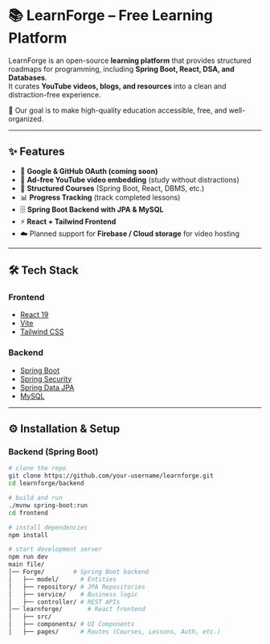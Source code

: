 # 📚 LearnForge – Free Learning Platform  

LearnForge is an open-source **learning platform** that provides structured roadmaps for programming, including **Spring Boot, React, DSA, and Databases**.  
It curates **YouTube videos, blogs, and resources** into a clean and distraction-free experience.  

🚀 Our goal is to make high-quality education accessible, free, and well-organized.  

---

## ✨ Features  
- 🔑 **Google & GitHub OAuth (coming soon)**  
- 🎥 **Ad-free YouTube video embedding** (study without distractions)  
- 📑 **Structured Courses** (Spring Boot, React, DBMS, etc.)  
- 📊 **Progress Tracking** (track completed lessons)  
- 🗄️ **Spring Boot Backend with JPA & MySQL**  
- ⚡ **React + Tailwind Frontend**  
- ☁️ Planned support for **Firebase / Cloud storage** for video hosting  

---

## 🛠️ Tech Stack  

### Frontend  
- [React 19](https://react.dev/)  
- [Vite](https://vitejs.dev/)  
- [Tailwind CSS](https://tailwindcss.com/)  

### Backend  
- [Spring Boot](https://spring.io/projects/spring-boot)  
- [Spring Security](https://spring.io/projects/spring-security)  
- [Spring Data JPA](https://spring.io/projects/spring-data-jpa)  
- [MySQL](https://www.mysql.com/)  

---

## ⚙️ Installation & Setup  

### Backend (Spring Boot)  
```bash
# clone the repo
git clone https://github.com/your-username/learnforge.git
cd learnforge/backend

# build and run
./mvnw spring-boot:run
cd frontend

# install dependencies
npm install

# start development server
npm run dev
main file/
│── Forge/        # Spring Boot backend
│   ├── model/      # Entities
│   ├── repository/ # JPA Repositories
│   ├── service/    # Business logic
│   ├── controller/ # REST APIs
│── learnforge/       # React frontend
│   ├── src/
│   ├── components/ # UI Components
│   ├── pages/      # Routes (Courses, Lessons, Auth, etc.)
